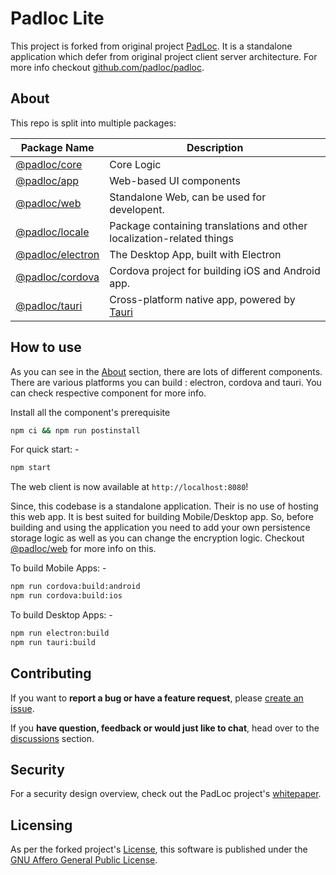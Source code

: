 # Padloc Lite

This project is forked from original project [PadLoc](https://padloc.app/). It
is a standalone application which defer from original project client server
architecture. For more info checkout
[github.com/padloc/padloc](https://github.com/padloc/padloc).

## About

This repo is split into multiple packages:

| Package Name                          | Description                                                                        |
| ------------------------------------- | ---------------------------------------------------------------------------------- |
| [@padloc/core](packages/core)         | Core Logic                                                                         |
| [@padloc/app](packages/app)           | Web-based UI components                                                            |
| [@padloc/web](packages/web)           | Standalone Web, can be used for developent.                                        |
| [@padloc/locale](packages/locale)     | Package containing translations and other localization-related things              |
| [@padloc/electron](packages/electron) | The Desktop App, built with Electron                                               |
| [@padloc/cordova](packages/cordova)   | Cordova project for building iOS and Android app.                                  |
| [@padloc/tauri](packages/tauri)       | Cross-platform native app, powered by [Tauri](https://github.com/tauri-apps/tauri) |

## How to use

As you can see in the [About](#about) section, there are lots of different
components. There are various platforms you can build : electron, cordova and
tauri. You can check respective component for more info.

Install all the component's prerequisite

```sh
npm ci && npm run postinstall
```

For quick start: -

```sh
npm start
```

The web client is now available at `http://localhost:8080`!

Since, this codebase is a standalone application. Their is no use of hosting
this web app. It is best suited for building Mobile/Desktop app. So, before
building and using the application you need to add your own persistence storage
logic as well as you can change the encryption logic. Checkout
[@padloc/web](packages/web) for more info on this.

To build Mobile Apps: -

```sh
npm run cordova:build:android
npm run cordova:build:ios
```

To build Desktop Apps: -

```sh
npm run electron:build
npm run tauri:build
```

## Contributing

If you want to **report a bug or have a feature request**, please
[create an issue](https://github.com/padloc/padloc/issues).

If you **have question, feedback or would just like to chat**, head over to the
[discussions](https://github.com/padloc/padloc/discussions) section.

## Security

For a security design overview, check out the PadLoc project's
[whitepaper](https://github.com/padloc/padloc/blob/main/security.md).

## Licensing

As per the forked project's
[License](https://github.com/padloc/padloc/blob/main/LICENSE), this software is
published under the [GNU Affero General Public License](LICENSE).

